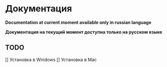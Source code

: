 # Документация

**Documentation at current moment available only in russian language**

**Документация на текущий момент доступна только на русском языке**

## TODO

[] Установка в Windows
[] Установка в Mac
